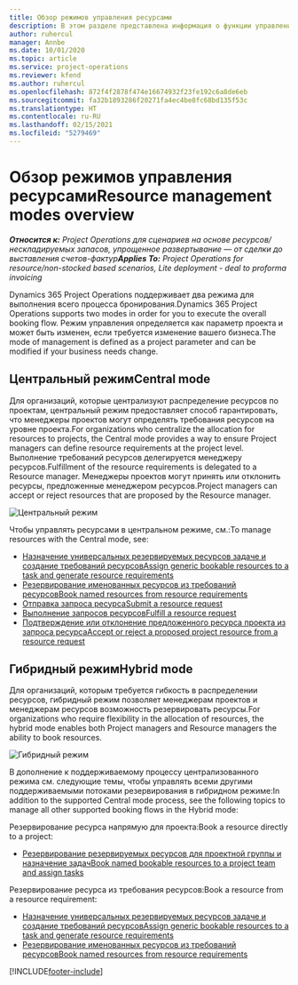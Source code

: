 ```yaml
---
title: Обзор режимов управления ресурсами
description: В этом разделе представлена информация о функции управления ресурсами в Dynamics 365 Project Operations.
author: ruhercul
manager: Annbe
ms.date: 10/01/2020
ms.topic: article
ms.service: project-operations
ms.reviewer: kfend
ms.author: ruhercul
ms.openlocfilehash: 872f4f2878f474e16674932f23fe192c6a8de6eb
ms.sourcegitcommit: fa32b1893286f20271fa4ec4be8fc68bd135f53c
ms.translationtype: HT
ms.contentlocale: ru-RU
ms.lasthandoff: 02/15/2021
ms.locfileid: "5279469"
---
```

# <a name="resource-management-modes-overview"></a><span data-ttu-id="7c807-103">Обзор режимов управления ресурсами</span><span class="sxs-lookup"><span data-stu-id="7c807-103">Resource management modes overview</span></span>

<span data-ttu-id="7c807-104">_**Относится к:** Project Operations для сценариев на основе ресурсов/нескладируемых запасов, упрощенное развертывание — от сделки до выставления счетов-фактур_</span><span class="sxs-lookup"><span data-stu-id="7c807-104">_**Applies To:** Project Operations for resource/non-stocked based scenarios, Lite deployment - deal to proforma invoicing_</span></span>


<span data-ttu-id="7c807-105">Dynamics 365 Project Operations поддерживает два режима для выполнения всего процесса бронирования.</span><span class="sxs-lookup"><span data-stu-id="7c807-105">Dynamics 365 Project Operations supports two modes in order for you to execute the overall booking flow.</span></span> <span data-ttu-id="7c807-106">Режим управления определяется как параметр проекта и может быть изменен, если требуется изменение вашего бизнеса.</span><span class="sxs-lookup"><span data-stu-id="7c807-106">The mode of management is defined as a project parameter and can be modified if your business needs change.</span></span>    

## <a name="central-mode"></a><span data-ttu-id="7c807-107">Центральный режим</span><span class="sxs-lookup"><span data-stu-id="7c807-107">Central mode</span></span>
<span data-ttu-id="7c807-108">Для организаций, которые централизуют распределение ресурсов по проектам, центральный режим предоставляет способ гарантировать, что менеджеры проектов могут определять требования ресурсов на уровне проекта.</span><span class="sxs-lookup"><span data-stu-id="7c807-108">For organizations who centralize the allocation for resources to projects, the Central mode provides a way to ensure Project managers can define resource requirements at the project level.</span></span> <span data-ttu-id="7c807-109">Выполнение требований ресурсов делегируется менеджеру ресурсов.</span><span class="sxs-lookup"><span data-stu-id="7c807-109">Fulfillment of the resource requirements is delegated to a Resource manager.</span></span> <span data-ttu-id="7c807-110">Менеджеры проектов могут принять или отклонить ресурсы, предложенные менеджером ресурсов.</span><span class="sxs-lookup"><span data-stu-id="7c807-110">Project managers can accept or reject resources that are proposed by the Resource manager.</span></span>

![Центральный режим](./media/resource-management-central.png)

<span data-ttu-id="7c807-112">Чтобы управлять ресурсами в центральном режиме, см.:</span><span class="sxs-lookup"><span data-stu-id="7c807-112">To manage resources with the Central mode, see:</span></span>

- [<span data-ttu-id="7c807-113">Назначение универсальных резервируемых ресурсов задаче и создание требований ресурсов</span><span class="sxs-lookup"><span data-stu-id="7c807-113">Assign generic bookable resources to a task and generate resource requirements</span></span>](https://docs.microsoft.com/dynamics365/project-service/assign-generic-bookable-resource)
- [<span data-ttu-id="7c807-114">Резервирование именованных ресурсов из требований ресурсов</span><span class="sxs-lookup"><span data-stu-id="7c807-114">Book named resources from resource requirements</span></span>](https://docs.microsoft.com/dynamics365/project-service/book-named-resource)
- [<span data-ttu-id="7c807-115">Отправка запроса ресурса</span><span class="sxs-lookup"><span data-stu-id="7c807-115">Submit a resource request</span></span>](https://docs.microsoft.com/dynamics365/project-service/submit-resource-request)
- [<span data-ttu-id="7c807-116">Выполнение запросов ресурсов</span><span class="sxs-lookup"><span data-stu-id="7c807-116">Fulfill a resource request</span></span>](https://docs.microsoft.com/dynamics365/project-service/resource-management-fulfill-requests)
- [<span data-ttu-id="7c807-117">Подтверждение или отклонение предложенного ресурса проекта из запроса ресурса</span><span class="sxs-lookup"><span data-stu-id="7c807-117">Accept or reject a proposed project resource from a resource request</span></span>](https://docs.microsoft.com/dynamics365/project-service/accept-reject-proposed-resource)

## <a name="hybrid-mode"></a><span data-ttu-id="7c807-118">Гибридный режим</span><span class="sxs-lookup"><span data-stu-id="7c807-118">Hybrid mode</span></span>
<span data-ttu-id="7c807-119">Для организаций, которым требуется гибкость в распределении ресурсов, гибридный режим позволяет менеджерам проектов и менеджерам ресурсов возможность резервировать ресурсы.</span><span class="sxs-lookup"><span data-stu-id="7c807-119">For organizations who require flexibility in the allocation of resources, the hybrid mode enables both Project managers and Resource managers the ability to book resources.</span></span>

![Гибридный режим](./media/resource-management-hybrid.png)

<span data-ttu-id="7c807-121">В дополнение к поддерживаемому процессу централизованного режима см. следующие темы, чтобы управлять всеми другими поддерживаемыми потоками резервирования в гибридном режиме:</span><span class="sxs-lookup"><span data-stu-id="7c807-121">In addition to the supported Central mode process, see the following topics to manage all other supported booking flows in the Hybrid mode:</span></span>

<span data-ttu-id="7c807-122">Резервирование ресурса напрямую для проекта:</span><span class="sxs-lookup"><span data-stu-id="7c807-122">Book a resource directly to a project:</span></span>
- [<span data-ttu-id="7c807-123">Резервирование резервируемых ресурсов для проектной группы и назначение задач</span><span class="sxs-lookup"><span data-stu-id="7c807-123">Book named bookable resources to a project team and assign tasks</span></span>](https://docs.microsoft.com/dynamics365/project-service/assign-named-bookable-resource)

<span data-ttu-id="7c807-124">Резервирование ресурса из требования ресурсов:</span><span class="sxs-lookup"><span data-stu-id="7c807-124">Book a resource from a resource requirement:</span></span>
- [<span data-ttu-id="7c807-125">Назначение универсальных резервируемых ресурсов задаче и создание требований ресурсов</span><span class="sxs-lookup"><span data-stu-id="7c807-125">Assign generic bookable resources to a task and generate resource requirements</span></span>](https://docs.microsoft.com/dynamics365/project-service/assign-generic-bookable-resource)
- [<span data-ttu-id="7c807-126">Резервирование именованных ресурсов из требований ресурсов</span><span class="sxs-lookup"><span data-stu-id="7c807-126">Book named resources from resource requirements</span></span>](https://docs.microsoft.com/dynamics365/project-service/book-named-resource)


[!INCLUDE[footer-include](../includes/footer-banner.md)]